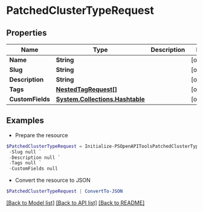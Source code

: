 # PatchedClusterTypeRequest
## Properties

Name | Type | Description | Notes
------------ | ------------- | ------------- | -------------
**Name** | **String** |  | [optional] 
**Slug** | **String** |  | [optional] 
**Description** | **String** |  | [optional] 
**Tags** | [**NestedTagRequest[]**](NestedTagRequest.md) |  | [optional] 
**CustomFields** | [**System.Collections.Hashtable**](AnyType.md) |  | [optional] 

## Examples

- Prepare the resource
```powershell
$PatchedClusterTypeRequest = Initialize-PSOpenAPIToolsPatchedClusterTypeRequest  -Name null `
 -Slug null `
 -Description null `
 -Tags null `
 -CustomFields null
```

- Convert the resource to JSON
```powershell
$PatchedClusterTypeRequest | ConvertTo-JSON
```

[[Back to Model list]](../README.md#documentation-for-models) [[Back to API list]](../README.md#documentation-for-api-endpoints) [[Back to README]](../README.md)

